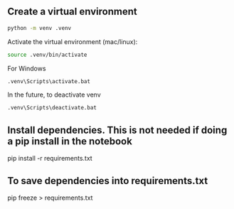 ## Create a virtual environment

```bash
python -m venv .venv
```

Activate the virtual environment (mac/linux):

```bash
source .venv/bin/activate
```

For Windows
```bash
.venv\Scripts\activate.bat
```

In the future, to deactivate venv
```bash
.venv\Scripts\deactivate.bat 
```

## Install dependencies. This is not needed if doing a pip install in the notebook
pip install -r requirements.txt

## To save dependencies into requirements.txt
pip freeze > requirements.txt